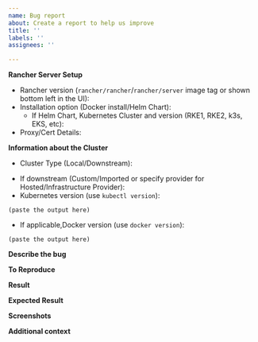 ```yaml
---
name: Bug report
about: Create a report to help us improve
title: ''
labels: ''
assignees: ''

---
```


<!--
Please search for existing issues first, then read https://rancher.com/docs/rancher/v2.x/en/contributing/#bugs-issues-or-questions to see what we expect in an issue
For security issues, please email security@rancher.com instead of posting a public issue in GitHub. You may (but are not required to) use the GPG key located on Keybase.
-->
**Rancher Server Setup**
- Rancher version (`rancher/rancher`/`rancher/server` image tag or shown bottom left in the UI):
- Installation option (Docker install/Helm Chart):
   - If Helm Chart, Kubernetes Cluster and version (RKE1, RKE2, k3s, EKS, etc):
- Proxy/Cert Details:

**Information about the Cluster**
<!--Local Cluster = Cluster that Rancher is installed on
Downstream = Cluster managed by Rancher
-->
- Cluster Type (Local/Downstream):
<!--Custom = Running a docker command on a node
Imported = Running kubectl apply onto an existing k8s cluster 
Hosted = EKS, GKE, AKS, etc
 Infrastructure Provider = Rancher provisioning the nodes using differnt node drivers (e.g. AWS, Digital Ocean, etc)
-->
  -  If downstream (Custom/Imported or specify provider for Hosted/Infrastructure Provider):
- Kubernetes version (use `kubectl version`):
```
(paste the output here)
```
- If applicable,Docker version (use `docker version`):
```
(paste the output here)
```

**Describe the bug**
<!--A clear and concise description of what the bug is.-->

**To Reproduce**
<!--Steps to reproduce the behavior:
1. Go to '...'
2. Click on '....'
3. Scroll down to '....'
4. See error-->

**Result**

**Expected Result**
<!--A clear and concise description of what you expected to happen.-->

**Screenshots**
<!-- If applicable, add screenshots to help explain your problem.-->



**Additional context**
<!--Add any other context about the problem here.—>
